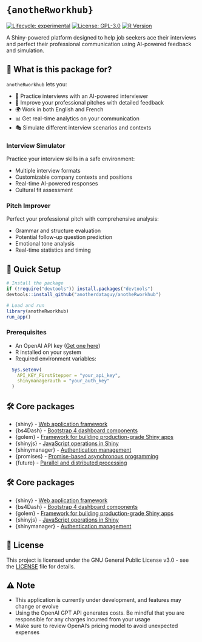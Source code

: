 
<!-- README.md is generated from README.Rmd. Please edit that file -->

# `{anotheRworkhub}`

[![Lifecycle:
experimental](https://img.shields.io/badge/lifecycle-experimental-orange.svg)](https://lifecycle.r-lib.org/articles/stages.html#experimental)
[![License:
GPL-3.0](https://img.shields.io/badge/License-GPL%203.0-blue.svg)](https://www.gnu.org/licenses/gpl-3.0)
[![R
Version](https://img.shields.io/badge/R%20%3E%3D-4.1.0-blue.svg)](https://cran.r-project.org/)

A Shiny-powered platform designed to help job seekers ace their
interviews and perfect their professional communication using AI-powered
feedback and simulation.

## 🎯 What is this package for?

`anotheRworkhub` lets you:  
- 🤖 Practice interviews with an AI-powered interviewer  
- 📝 Improve your professional pitches with detailed feedback  
- 🌍 Work in both English and French  
- 📊 Get real-time analytics on your communication  
- 🎭 Simulate different interview scenarios and contexts

### Interview Simulator

Practice your interview skills in a safe environment:  
- Multiple interview formats  
- Customizable company contexts and positions  
- Real-time AI-powered responses  
- Cultural fit assessment

### Pitch Improver

Perfect your professional pitch with comprehensive analysis:  
- Grammar and structure evaluation  
- Potential follow-up question prediction  
- Emotional tone analysis  
- Real-time statistics and timing

## 🔧 Quick Setup

``` r
# Install the package
if (!require("devtools")) install.packages("devtools")
devtools::install_github("anotherdataguy/anotheRworkhub")

# Load and run
library(anotheRworkhub)
run_app()
```

### Prerequisites

- An OpenAI API key ([Get one here](https://platform.openai.com))
- R installed on your system
- Required environment variables:

``` r
  Sys.setenv(
    API_KEY_FirstStepper = "your_api_key",
    shinymanagerauth = "your_auth_key"
  )
```

## 🛠️ Core packages

- {shiny} - [Web application
  framework](https://github.com/rstudio/shiny)  
- {bs4Dash} - [Bootstrap 4 dashboard
  components](https://bs4dash.rinterface.com/)  
- {golem} - [Framework for building production-grade Shiny
  apps](https://github.com/ThinkR-open/golem)  
- {shinyjs} - [JavaScript operations in
  Shiny](https://github.com/daattali/shinyjs)  
- {shinymanager} - [Authentication
  management](https://github.com/datastorm-open/shinymanager)  
- {promises} - [Promise-based asynchronous
  programming](https://rstudio.github.io/promises/)  
- {future} - [Parallel and distributed
  processing](https://future.futureverse.org/)

## 🛠️ Core packages

- {shiny} - [Web application
  framework](https://github.com/rstudio/shiny)  
- {bs4Dash} - [Bootstrap 4 dashboard
  components](https://bs4dash.rinterface.com/)  
- {golem} - [Framework for building production-grade Shiny
  apps](https://github.com/ThinkR-open/golem)  
- {shinyjs} - [JavaScript operations in
  Shiny](https://github.com/daattali/shinyjs)  
- {shinymanager} - [Authentication
  management](https://github.com/datastorm-open/shinymanager)

## 📄 License

This project is licensed under the GNU General Public License v3.0 - see
the [LICENSE](LICENSE) file for details.

## ⚠️ Note

- This application is currently under development, and features may
  change or evolve
- Using the OpenAI GPT API generates costs. Be mindful that you are
  responsible for any charges incurred from your usage
- Make sure to review OpenAI’s pricing model to avoid unexpected
  expenses
